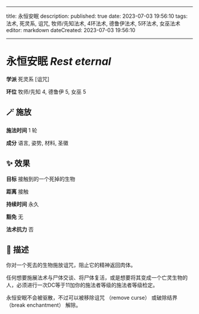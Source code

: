 
---
title: 永恒安眠
description: 
published: true
date: 2023-07-03 19:56:10
tags: 法术, 死灵系, 诅咒, 牧师/先知法术, 4环法术, 德鲁伊法术, 5环法术, 女巫法术
editor: markdown
dateCreated: 2023-07-03 19:56:10

---

# **永恒安眠** *Rest eternal*

**学派** 死灵系 \[诅咒\] 

**环位** 牧师/先知 4, 德鲁伊 5, 女巫 5

## 🪄 施放

**施法时间** 1 轮

**成分** 语言, 姿势, 材料, 圣徽

## ✨ 效果 

**目标** 接触到的一个死掉的生物 

**距离** 接触  

**持续时间** 永久 

**豁免** 无

**法术抗力** 否

## 📖 描述

你对一个死去的生物施放诅咒，阻止它的精神返回肉体。

任何想要施展法术与尸体交谈、将尸体复活，或是想要将其变成一个亡灵生物的人，必须进行一次DC等于11加你的施法者等级的施法者等级检定。

永恒安眠不会被驱散，不过可以被移除诅咒 （remove curse） 或破除结界 （break enchantment） 解除。
    